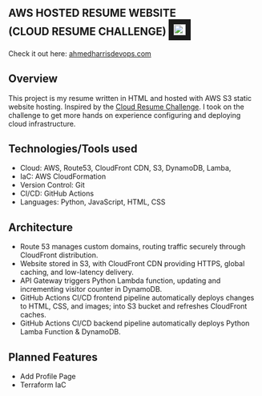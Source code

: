 ## **AWS HOSTED RESUME WEBSITE <br> (CLOUD RESUME CHALLENGE)** <samp><img src="frontend/images/cloud1.ico" width="24" height="22" border="10"/></samp>


Check it out here: [ahmedharrisdevops.com](https://ahmedharrisdevops.com) 


## **Overview**
This project is my resume written in HTML and hosted with AWS S3 static website hosting. Inspired by the [Cloud Resume Challenge](https://cloudresumechallenge.dev/docs/the-challenge/aws/). I took on the challenge to get more hands on experience configuring and deploying cloud infrastructure.



## **Technologies/Tools used**
* Cloud: AWS, Route53, CloudFront CDN, S3, DynamoDB, Lamba, 
* IaC: AWS CloudFormation
* Version Control: Git
* CI/CD: GitHub Actions
* Languages: Python, JavaScript, HTML, CSS 



## **Architecture** 
* Route 53 manages custom domains, routing traffic securely through CloudFront distribution.
* Website stored in S3, with CloudFront CDN providing HTTPS, global caching, and low-latency delivery.
* API Gateway triggers Python Lambda function, updating and incrementing visitor counter in DynamoDB.
* GitHub Actions CI/CD frontend pipeline automatically deploys changes to HTML, CSS, and images; into S3 bucket and refreshes CloudFront caches.
* GitHub Actions CI/CD backend pipeline automatically deploys Python Lamba Function & DynamoDB.



## **Planned Features**
* Add Profile Page
* Terraform IaC
